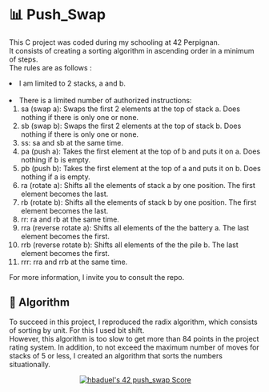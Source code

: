 <h1 id="-push-swap">📊 Push_Swap</h1>
<p>This C project was coded during my schooling at 42 Perpignan.<br>
It consists of creating a sorting algorithm in ascending order in a minimum of steps.<br>
The rules are as follows :
<li>I am limited to 2 stacks, a and b.</li><br>
<li>There is a limited number of authorized instructions:<ol>
<li>sa (swap a): Swaps the first 2 elements at the top of stack a. Does nothing if there is only one or none.</li>
<li>sb (swap b): Swaps the first 2 elements at the top of stack b. Does nothing if there is only one or none.</li>
<li>ss: sa and sb at the same time.</li>
<li>pa (push a): Takes the first element at the top of b and puts it on a. Does nothing if b is empty.</li>
<li>pb (push b): Takes the first element at the top of a and puts it on b. Does nothing if a is empty.</li>
<li>ra (rotate a): Shifts all the elements of stack a by one position. The first element becomes the last.</li>
<li>rb (rotate b): Shifts all the elements of stack b by one position. The first element becomes the last.</li>
<li>rr: ra and rb at the same time.</li>
<li>rra (reverse rotate a): Shifts all elements of the the battery a. The last element becomes the first.</li>
<li>rrb (reverse rotate b): Shifts all elements of the the pile b. The last element becomes the first.</li>
<li>rrr: rra and rrb at the same time.</li></ol></li>
For more information, I invite you to consult the repo.</p>

<h2 id="-algorithm">🧮 Algorithm</h2>
<p>To succeed in this project, I reproduced the radix algorithm, which consists of sorting by unit. For this I used bit shift.<br>
However, this algorithm is too slow to get more than 84 points in the project rating system. In addition, to not exceed the maximum number of moves for stacks of 5 or less, I created an algorithm that sorts the numbers situationally.</p>

<p align="center"><a href="https://github.com/Coday-meric/badge42"><img src="https://badge42.coday.fr/api/v2/clp5m5snf023301t6xzuyuuls/project/3293029" alt="hbaduel's 42 push_swap Score" /></a></p>
